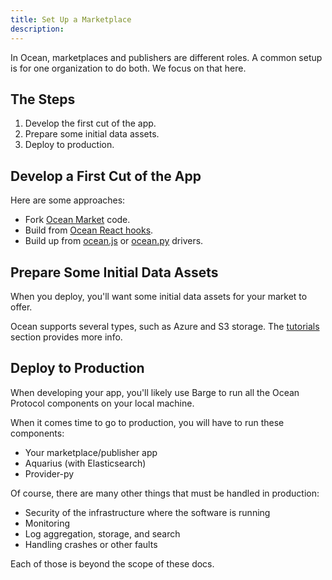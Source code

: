 ```yaml
---
title: Set Up a Marketplace
description:
---
```


In Ocean, marketplaces and publishers are different roles. A common setup is for one organization to do both. We focus on that here.

## The Steps

1. Develop the first cut of the app.
1. Prepare some initial data assets.
1. Deploy to production.

## Develop a First Cut of the App

Here are some approaches:

- Fork [Ocean Market](https://github.com/oceanprotocol/market) code.
- Build from [Ocean React hooks](https://github.com/oceanprotocol/react).
- Build up from [ocean.js](https://github.com/oceanprotocol/ocean.js) or [ocean.py](https://github.com/oceanprotocol/ocean.py) drivers.

## Prepare Some Initial Data Assets

When you deploy, you'll want some initial data assets for your market to offer.

Ocean supports several types, such as Azure and S3 storage. The [tutorials](/tutorials/) section provides more info.

## Deploy to Production

When developing your app, you'll likely use Barge to run all the Ocean Protocol components on your local machine.

When it comes time to go to production, you will have to run these components:

- Your marketplace/publisher app
- Aquarius (with Elasticsearch)
- Provider-py

Of course, there are many other things that must be handled in production:

- Security of the infrastructure where the software is running
- Monitoring
- Log aggregation, storage, and search
- Handling crashes or other faults

Each of those is beyond the scope of these docs.

